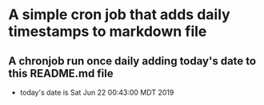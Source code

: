A simple cron job that adds daily timestamps to markdown file
============================================================
## A chronjob run once daily adding today's date to this README.md file
* today's date is Sat Jun 22 00:43:00 MDT 2019
